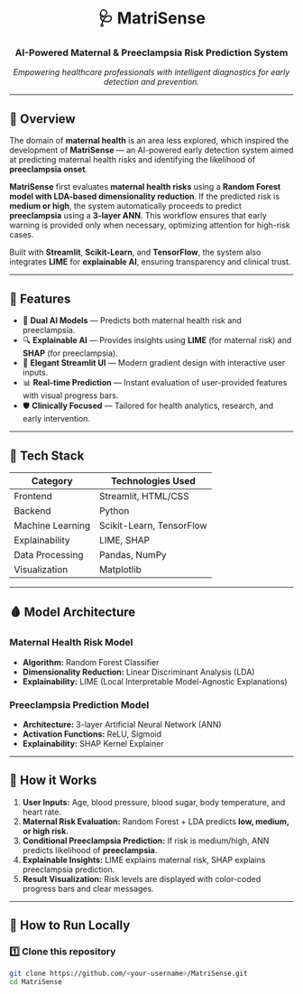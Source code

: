 <h1 align="center">🩺 MatriSense</h1>
<h3 align="center">AI-Powered Maternal & Preeclampsia Risk Prediction System</h3>

<p align="center">
  <em>Empowering healthcare professionals with intelligent diagnostics for early detection and prevention.</em>
</p>

---

## 🚀 Overview

The domain of **maternal health** is an area less explored, which inspired the development of **MatriSense** — an AI-powered early detection system aimed at predicting maternal health risks and identifying the likelihood of **preeclampsia onset**.  

**MatriSense** first evaluates **maternal health risks** using a **Random Forest model with LDA-based dimensionality reduction**. If the predicted risk is **medium or high**, the system automatically proceeds to predict **preeclampsia** using a **3-layer ANN**. This workflow ensures that early warning is provided only when necessary, optimizing attention for high-risk cases.

Built with **Streamlit**, **Scikit-Learn**, and **TensorFlow**, the system also integrates **LIME** for **explainable AI**, ensuring transparency and clinical trust.

---

## 🌟 Features

- 🧠 **Dual AI Models** — Predicts both maternal health risk and preeclampsia.
- 🔍 **Explainable AI** — Provides insights using **LIME** (for maternal risk) and **SHAP** (for preeclampsia).
- 💅 **Elegant Streamlit UI** — Modern gradient design with interactive user inputs.
- 📊 **Real-time Prediction** — Instant evaluation of user-provided features with visual progress bars.
- 🛡️ **Clinically Focused** — Tailored for health analytics, research, and early intervention.

---

## 🧩 Tech Stack

| Category | Technologies Used |
|-----------|-------------------|
| Frontend | Streamlit, HTML/CSS |
| Backend | Python |
| Machine Learning | Scikit-Learn, TensorFlow |
| Explainability | LIME, SHAP |
| Data Processing | Pandas, NumPy |
| Visualization | Matplotlib |

---

## 🩸 Model Architecture

### **Maternal Health Risk Model**
- **Algorithm:** Random Forest Classifier  
- **Dimensionality Reduction:** Linear Discriminant Analysis (LDA)  
- **Explainability:** LIME (Local Interpretable Model-Agnostic Explanations)  

### **Preeclampsia Prediction Model**
- **Architecture:** 3-layer Artificial Neural Network (ANN)  
- **Activation Functions:** ReLU, Sigmoid  
- **Explainability:** SHAP Kernel Explainer  

---

## 🧭 How it Works

1. **User Inputs:** Age, blood pressure, blood sugar, body temperature, and heart rate.  
2. **Maternal Risk Evaluation:** Random Forest + LDA predicts **low, medium, or high risk**.  
3. **Conditional Preeclampsia Prediction:** If risk is medium/high, ANN predicts likelihood of **preeclampsia**.  
4. **Explainable Insights:** LIME explains maternal risk, SHAP explains preeclampsia prediction.  
5. **Result Visualization:** Risk levels are displayed with color-coded progress bars and clear messages.

---

## 🧭 How to Run Locally

### 1️⃣ Clone this repository
```bash
git clone https://github.com/<your-username>/MatriSense.git
cd MatriSense

